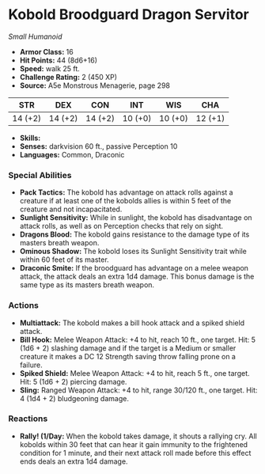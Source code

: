 # Kobold Broodguard Dragon Servitor

*Small* *Humanoid*

- **Armor Class:** 16
- **Hit Points:** 44 (8d6+16)
- **Speed:** walk 25 ft.
- **Challenge Rating:** 2 (450 XP)
- **Source:** A5e Monstrous Menagerie, page 298

| STR | DEX | CON | INT | WIS | CHA |
| --- | --- | --- | --- | --- | --- |
| 14 (+2) | 14 (+2) | 14 (+2) | 10 (+0) | 10 (+0) | 12 (+1) |

- **Skills:** 
- **Senses:** darkvision 60 ft., passive Perception 10
- **Languages:** Common, Draconic

### Special Abilities

- **Pack Tactics:** The kobold has advantage on attack rolls against a creature if at least one of the kobolds allies is within 5 feet of the creature and not incapacitated.
- **Sunlight Sensitivity:** While in sunlight, the kobold has disadvantage on attack rolls, as well as on Perception checks that rely on sight.
- **Dragons Blood:** The kobold gains resistance to the damage type of its masters breath weapon.
- **Ominous Shadow:** The kobold loses its Sunlight Sensitivity trait while within 60 feet of its master.
- **Draconic Smite:** If the broodguard has advantage on a melee weapon attack, the attack deals an extra 1d4 damage. This bonus damage is the same type as its masters breath weapon.

### Actions

- **Multiattack:** The kobold makes a bill hook attack and a spiked shield attack.
- **Bill Hook:** Melee Weapon Attack: +4 to hit, reach 10 ft., one target. Hit: 5 (1d6 + 2) slashing damage  and if the target is a Medium or smaller creature  it makes a DC 12 Strength saving throw  falling prone on a failure.
- **Spiked Shield:** Melee Weapon Attack: +4 to hit, reach 5 ft., one target. Hit: 5 (1d6 + 2) piercing damage.
- **Sling:** Ranged Weapon Attack: +4 to hit, range 30/120 ft., one target. Hit: 4 (1d4 + 2) bludgeoning damage.

### Reactions

- **Rally! (1/Day:** When the kobold takes damage, it shouts a rallying cry. All kobolds within 30 feet that can hear it gain immunity to the frightened condition for 1 minute, and their next attack roll made before this effect ends deals an extra 1d4 damage.


